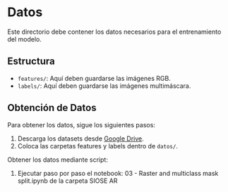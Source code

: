 # Datos

Este directorio debe contener los datos necesarios para el entrenamiento del modelo.

## Estructura

- `features/`: Aquí deben guardarse las imágenes RGB.
- `labels/`: Aquí deben guardarse las imágenes multimáscara.

## Obtención de Datos

Para obtener los datos, sigue los siguientes pasos:

1. Descarga los datasets desde [Google Drive](https://drive.google.com/drive/folders/1nM__BWtlnpvLtXnUxWZsGzd9YgSRcmtZ?usp=drive_link).
2. Coloca las carpetas features y labels dentro de `datos/`.

Obtener los datos mediante script:

1. Ejecutar paso por paso el notebook: 03 - Raster and multiclass mask split.ipynb de la carpeta SIOSE AR

